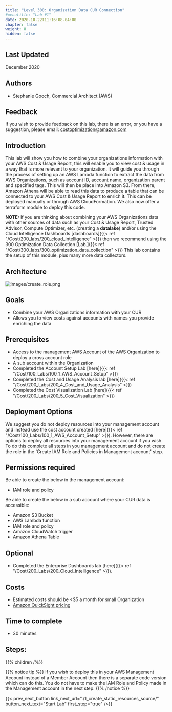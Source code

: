 ```yaml
---
title: "Level 300: Organization Data CUR Connection"
#menutitle: "Lab #1"
date: 2020-10-22T11:16:08-04:00
chapter: false
weight: 8
hidden: false
---
```

## Last Updated
December 2020

## Authors
- Stephanie Gooch, Commercial Architect (AWS)

## Feedback
If you wish to provide feedback on this lab, there is an error, or you have a suggestion, please email: costoptimization@amazon.com

## Introduction
This lab will show you how to combine your organizations information with your AWS Cost & Usage Report, this will enable you to view cost & usage in a way that is more relevant to your organization. It will guide you through the process of setting up an AWS Lambda function to extract the data from AWS Organizations, such as account ID, account name, organization parent and specified tags. This will then be place into Amazon S3. From there, Amazon Athena will be able to read this data to produce a table that can be connected to your AWS Cost & Usage Report to enrich it. This can be deployed manually or through AWS CloudFormation. We also now offer a terraform module to deploy this code.

**NOTE:** If you are thinking about combining your AWS Organizations data with other sources of data such as your Cost & Usage Report, Trusted Advisor, Compute Optimizer, etc. (creating a **datalake**) and/or using the Cloud Intelligence Dashboards [dashboards]({{< ref "/Cost/200_labs/200_cloud_intelligence" >}}) then we recommend using the 300 Optimization Data Collection [Lab.]({{< ref "/Cost/300_labs/300_optimization_data_collection" >}})  This lab contains the setup of this module, plus many more data collectors. 

## Architecture 

![Images/create_role.png](/Cost/300_Organization_Data_CUR_Connection/Images/Arch.png)


## Goals
- Combine your AWS Organizations information with your CUR
- Allows you to view costs against accounts with names you provide enriching the data


## Prerequisites
- Access to the management AWS Account of the AWS Organization to deploy a cross account role
- A sub account within the Organization
- Completed the Account Setup Lab [here]({{< ref "/Cost/100_Labs/100_1_AWS_Account_Setup" >}})
- Completed the Cost and Usage Analysis lab [here]({{< ref "/Cost/200_Labs/200_4_Cost_and_Usage_Analysis" >}})
- Completed the Cost Visualization Lab [here]({{< ref "/Cost/200_Labs/200_5_Cost_Visualization" >}}) 

## Deployment Options
We suggest you do not deploy resources into your management account and instead use the cost account created [here]({{< ref "/Cost/100_Labs/100_1_AWS_Account_Setup" >}}). However, there are options to deploy all resources into your management account if you wish. To do this complete all steps in you management account and do not create the role in the 'Create IAM Role and Policies in Management account' step.

## Permissions required

Be able to create the below in the management account:
- IAM role and policy

Be able to create the below in a sub account where your CUR data is accessible:
- Amazon S3 Bucket 
- AWS Lambda function 
- IAM role and policy
- Amazon CloudWatch trigger
- Amazon Athena Table


## Optional
- Completed the Enterprise Dashboards lab [here]({{< ref "/Cost/200_Labs/200_Cloud_Intelligence" >}}).


## Costs
- Estimated costs should be <$5 a month for small Organization 
- [Amazon QuickSight pricing](https://aws.amazon.com/quicksight/pricing/?nc=sn&loc=4)

## Time to complete
- 30 minutes

## Steps:
{{% children  /%}}

{{% notice tip %}}
If you wish to deploy this in your AWS Management Account instead of a Member Account then there is a separate code version which can do this. You do not have to make the IAM Role and Policy made in the Management account in the next step. 
{{% /notice %}}

{{< prev_next_button link_next_url="./1_create_static_resources_source/" button_next_text="Start Lab" first_step="true" />}}
